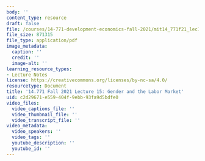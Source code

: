 ```yaml
---
body: ''
content_type: resource
draft: false
file: /courses/14-771-development-economics-fall-2021/mit14_771f21_lec15.pdf
file_size: 871315
file_type: application/pdf
image_metadata:
  caption: ''
  credit: ''
  image-alt: ''
learning_resource_types:
- Lecture Notes
license: https://creativecommons.org/licenses/by-nc-sa/4.0/
resourcetype: Document
title: '14.771 Fall 2021 Lecture 15: Gender and the Labor Market'
uid: c2d29671-e559-404f-9ebb-93fa9d5bdfe0
video_files:
  video_captions_file: ''
  video_thumbnail_file: ''
  video_transcript_file: ''
video_metadata:
  video_speakers: ''
  video_tags: ''
  youtube_description: ''
  youtube_id: ''
---
```

